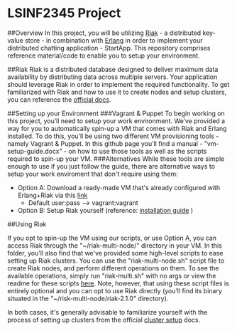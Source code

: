 # LSINF2345 Project

##Overview
In this project, you will be utilizing [Riak](http://docs.basho.com/riak/latest/) - a distributed key-value store - in combination with [Erlang](http://www.erlang.org/doc.html) in order to implement your distributed chatting application - StartApp. This repository comprises reference material/code to enable you to setup your environment.

##Riak
Riak is a distributed database designed to deliver maximum data availability by distributing data across multiple servers. Your application should leverage Riak in order to implement the required functionality. To get familiarized with Riak and how to use it to create nodes and setup clusters, you can reference the [official docs](http://docs.basho.com/riak/latest/).

##Setting up your Environment
###Vagrant & Puppet
To begin working on this project, you’ll need to setup your work environment. We’ve provided a way for you to automatically spin-up a VM that comes with Riak and Erlang installed. To do this, you’ll be using two different VM provisioning tools - namely Vagrant & Puppet. In this github page you’ll find a manual - "vm-setup-guide.docx" - on how to use those tools as well as the scripts required to spin-up your VM.
###Alternatives
While these tools are simple enough to use if you just follow the guide, there are alternative ways to setup your work enviroment that don't require using them:

* Option A: Download a ready-made VM that's already configured with Erlang+Riak via this [link](https://drive.google.com/file/d/0B2DYZ0rziCtjUmdkYnFBcWgxMTg)
  * Default user:pass --> vagrant:vagrant
* Option B: Setup Riak yourself (reference: [installation guide](http://docs.basho.com/riak/latest/ops/building/installing/) )

##Using Riak

If you opt to spin-up the VM using our scripts, or use Option A, you can access Riak through the "~/riak-multi-node/" directory in your VM. In this folder, you'll also find that we've provided some high-level scripts to ease setting up Riak clusters. You can use the "riak-multi-node.sh" script file to create Riak nodes, and perform different operations on them. To see the available operations, simply run "riak-multi.sh" with no args or view the readme for these scripts [here](https://github.com/ksauzz/riak-multi-node). Note, however, that using these script files is entirely optional and you can opt to use Riak directly (you’ll find its binary situated in the "~/risk-multi-node/riak-2.1.0" directory).

In both cases, it's generally advisable to familiarize yourself with the process of setting up clusters from the official [cluster setup](http://docs.basho.com/riak/latest/ops/running/cluster-admin/) docs.